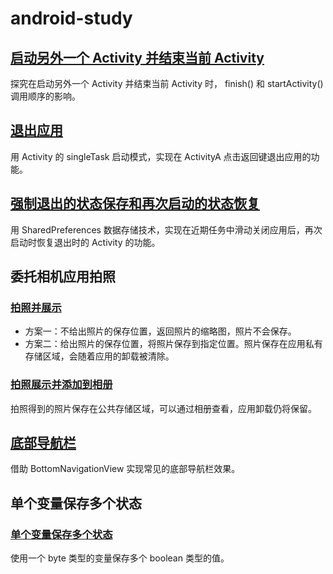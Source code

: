 # android-study

## [启动另外一个 Activity 并结束当前 Activity](https://www.jianshu.com/p/21ab5f8c4c93)

探究在启动另外一个 Activity 并结束当前 Activity 时， finish() 和 startActivity() 调用顺序的影响。

## [退出应用](https://www.jianshu.com/p/e6dda43d22e8)

用 Activity 的 singleTask 启动模式，实现在 ActivityA 点击返回键退出应用的功能。

## [强制退出的状态保存和再次启动的状态恢复](https://www.jianshu.com/p/bc71f25e2f35)

用 SharedPreferences 数据存储技术，实现在近期任务中滑动关闭应用后，再次启动时恢复退出时的 Activity 的功能。

## 委托相机应用拍照

### [拍照并展示](https://www.jianshu.com/p/f95468ecb292)

-   方案一：不给出照片的保存位置，返回照片的缩略图，照片不会保存。
-   方案二：给出照片的保存位置，将照片保存到指定位置。照片保存在应用私有存储区域，会随着应用的卸载被清除。

### [拍照展示并添加到相册](https://www.jianshu.com/p/c596590b5624)

拍照得到的照片保存在公共存储区域，可以通过相册查看，应用卸载仍将保留。

## [底部导航栏](https://www.jianshu.com/p/961213149215)

借助 BottomNavigationView 实现常见的底部导航栏效果。

## 单个变量保存多个状态

### [单个变量保存多个状态](https://www.jianshu.com/p/1ef149fd3ecd)

使用一个 byte 类型的变量保存多个 boolean 类型的值。